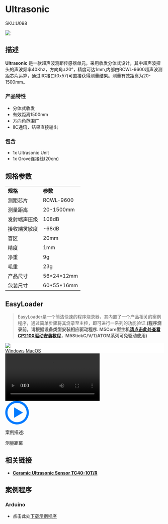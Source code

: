 # Ultrasonic

<el-tag effect="plain">SKU:U098</el-tag>

<div class="product_pic"><img src="assets/img/product_pics/unit/sonic/ultrasonic.webp"></div>

## 描述

**Ultrasonic** 是一款超声波测距传感器单元，采用收发分体式设计，其中超声波探头的声波频率40Khz，方向角±20°，精度可达1mm,内部由RCWL-9600超声波测距芯片运算，通过IIC接口(0x57)可直接获得测量结果。测量有效距离为20-1500mm。

### 产品特性

- 分体式收发
- 有效距离1500mm
- 方向角范围广
- IIC通讯，结果直接输出

### 包含

-  1x Ultrasonic Unit
-  1x Grove连接线(20cm)

## 规格参数

<table>
   <tr style="font-weight:bold">
      <td>规格</td>
      <td>参数</td>
   </tr>
   <tr>
      <td>测距芯片</td>
      <td>RCWL-9600</td>
   </tr>
   <tr>
      <td>测量距离</td>
      <td>20-1500mm</td>
   </tr>
   <tr>
      <td>发射端声压级</td>
      <td>108dB</td>
   </tr>
   <tr>
      <td>接收端灵敏度</td>
      <td>-68dB</td>
   </tr>
   <tr>
      <td>盲区</td>
      <td>20mm</td>
   </tr>
   <tr>
      <td>精度</td>
      <td>1mm</td>
   </tr>
   <tr>
      <td>净重</td>
      <td>9g</td>
   </tr>
   <tr>
      <td>毛重</td>
      <td>23g</td>
   </tr>
   <tr>
      <td>产品尺寸</td>
      <td>56*24*12mm</td>
   </tr>
   <tr>
      <td>包装尺寸</td>
      <td>60*55*16mm</td>
   </tr>
 </table>

## EasyLoader

>EasyLoader是一个简洁快速的程序烧录器，其内置了一个产品相关的案例程序，通过简单步骤将其烧录至主控，即可进行一系列的功能验证.**(程序烧录前，请根据设备类型安装相应驱动程序. M5Core型主机[请点击此处查看CP210X驱动安装教程](zh_CN/arduino/arduino_development?id=安装串口驱动)，M5StickC/V/T/ATOM系列可免驱动使用)**

<div class="easyloader-box">
    <div style="background-color:white;">
        <div><img src="https://m5stack.oss-cn-shenzhen.aliyuncs.com/image/easyloader_intro.webp"></div>
        <div class="easyloader-btn">
            <a href="https://m5stack.oss-cn-shenzhen.aliyuncs.com/EasyLoader/Windows/UNIT/For%20M5Core/EasyLoader_UltraSonic_Unit.exe">Windows</a>
            <a href="https://m5stack.oss-cn-shenzhen.aliyuncs.com/EasyLoader/MacOS/UNIT/EasyLoader_Ultrasonic.dmg">MacOS</a>
        </div>
    </div>
    <div>
        <video id="example_video" controls>
            <source src="https://m5stack.oss-cn-shenzhen.aliyuncs.com/video/Product_example_video/Unit/ULTRASONIC.mp4" type="video/mp4">
        </video>
        <div class="easyloader-mask">
        <a>
            <svg id="play-btn" t="1583228776634" class="icon" viewBox="0 0 1024 1024" version="1.1" xmlns="http://www.w3.org/2000/svg" p-id="4152" width="75" height="75"><path d="M512 0C229.216 0 0 229.216 0 512s229.216 512 512 512 512-229.216 512-512S794.784 0 512 0z m0 928C282.24 928 96 741.76 96 512S282.24 96 512 96s416 186.24 416 416-186.24 416-416 416zM384 288l384 224-384 224z" p-id="4153" fill="#007aff"></path></svg></a>
            <p>案例描述:</p>
            <p>测量距离</p>
        </div>
    </div>
</div>

## 相关链接

  - **[Ceramic Ultrasonic Sensor TC40-10T/R](https://m5stack.oss-cn-shenzhen.aliyuncs.com/resource/docs/datasheet/unit/TC40-10T-R.pdf)**

## 案例程序

### Arduino

- 点击此处[下载示例程序](https://github.com/m5stack/M5-ProductExampleCodes/tree/master/Unit/ULTRA)

<script>

   var purchase_link = '';

   anchor_search(purchase_link);
   scrollFunc();

</script>